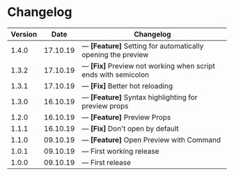 # Changelog

| Version | Date     | Changelog                                                             |
| ------- | -------- | --------------------------------------------------------------------- |
| 1.4.0   | 17.10.19 | &mdash; **[Feature]** Setting for automatically opening the preview |
| 1.3.2   | 17.10.19 | &mdash; **[Fix]** Preview not working when script ends with semicolon |
| 1.3.1   | 17.10.19 | &mdash; **[Fix]** Better hot reloading                                |
| 1.3.0   | 16.10.19 | &mdash; **[Feature]** Syntax highlighting for preview props           |
| 1.2.0   | 16.10.19 | &mdash; **[Feature]** Preview Props                                   |
| 1.1.1   | 16.10.19 | &mdash; **[Fix]** Don't open by default                               |
| 1.1.0   | 09.10.19 | &mdash; **[Feature]** Open Preview with Command                       |
| 1.0.1   | 09.10.19 | &mdash; First working release                                         |
| 1.0.0   | 09.10.19 | &mdash; First release                                                 |
